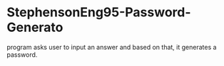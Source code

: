 # StephensonEng95-Password-Generato
program asks user to input an answer and based on that, it generates a password.

